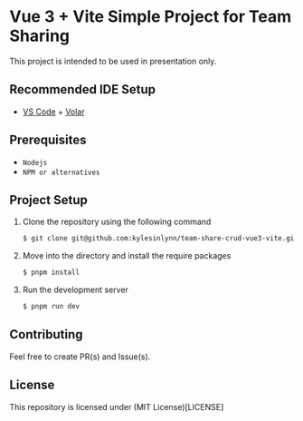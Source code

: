 # Vue 3 + Vite Simple Project for Team Sharing
This project is intended to be used in presentation only.

## Recommended IDE Setup

- [VS Code](https://code.visualstudio.com/) + [Volar](https://marketplace.visualstudio.com/items?itemName=Vue.volar)

## Prerequisites
- `Nodejs`
- `NPM or alternatives`

## Project Setup 
1. Clone the repository using the following command
    ```bash
    $ git clone git@github.com:kylesinlynn/team-share-crud-vue3-vite.git
    ```

2. Move into the directory and install the require packages
    ```bash
    $ pnpm install
    ```

3. Run the development server
    ```bash
    $ pnpm run dev
    ```

## Contributing
Feel free to create PR(s) and Issue(s).

## License
This repository is licensed under (MIT License)[LICENSE]